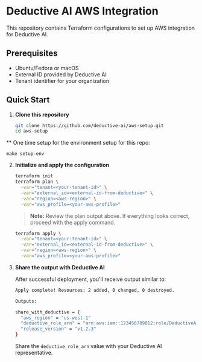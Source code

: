 # Deductive AI AWS Integration

This repository contains Terraform configurations to set up AWS integration for Deductive AI.

## Prerequisites

- Ubuntu/Fedora or macOS
- External ID provided by Deductive AI
- Tenant identifier for your organization

## Quick Start

1. **Clone this repository**

   ```bash
   git clone https://github.com/deductive-ai/aws-setup.git
   cd aws-setup
   ```
** One time setup for the environment setup for this repo:
```
make setup-env
```

2. **Initialize and apply the configuration**

   ```bash
   terraform init
   terraform plan \
     -var="tenant=<your-tenant-id>" \
     -var="external_id=<external-id-from-deductive>" \
     -var="region=<aws-region>" \
     -var="aws_profile=<your-aws-profile>"
   ```

   > **Note:** Review the plan output above. If everything looks correct, proceed with the apply command.

   ```bash
   terraform apply \
     -var="tenant=<your-tenant-id>" \
     -var="external_id=<external-id-from-deductive>" \
     -var="region=<aws-region>" \
     -var="aws_profile=<your-aws-profile>"
   ```

3. **Share the output with Deductive AI**

   After successful deployment, you'll receive output similar to:
   ```bash
   Apply complete! Resources: 2 added, 0 changed, 0 destroyed.

   Outputs:

   share_with_deductive = {
     "aws_region" = "us-west-1"
     "deductive_role_arn" = "arn:aws:iam::123456789012:role/DeductiveAssumeRole-<tenant>"
     "release_version" = "v1.2.3"
   }
   ```

   Share the `deductive_role_arn` value with your Deductive AI representative.

